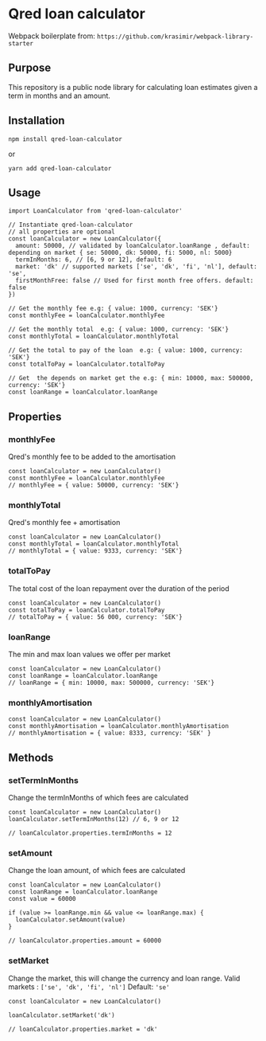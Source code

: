 # Qred loan calculator

Webpack boilerplate from: `https://github.com/krasimir/webpack-library-starter`

## Purpose

This repository is a public node library for calculating loan estimates given a term in months and an amount.

## Installation

`npm install qred-loan-calculator`

or 

`yarn add qred-loan-calculator`

## Usage

```
import LoanCalculator from 'qred-loan-calculator'

// Instantiate qred-loan-calculator
// all properties are optional
const loanCalculator = new LoanCalculator({
  amount: 50000, // validated by loanCalculator.loanRange , default: depending on market { se: 50000, dk: 50000, fi: 5000, nl: 5000}
  termInMonths: 6, // [6, 9 or 12], default: 6
  market: 'dk' // supported markets ['se', 'dk', 'fi', 'nl'], default: 'se',
  firstMonthFree: false // Used for first month free offers. default: false
})

// Get the monthly fee e.g: { value: 1000, currency: 'SEK'}
const monthlyFee = loanCalculator.monthlyFee

// Get the monthly total  e.g: { value: 1000, currency: 'SEK'}
const monthlyTotal = loanCalculator.monthlyTotal

// Get the total to pay of the loan  e.g: { value: 1000, currency: 'SEK'}
const totalToPay = loanCalculator.totalToPay

// Get  the depends on market get the e.g: { min: 10000, max: 500000, currency: 'SEK'}
const loanRange = loanCalculator.loanRange

```

## Properties

### monthlyFee
Qred's monthly fee to be added to the amortisation

```
const loanCalculator = new LoanCalculator()
const monthlyFee = loanCalculator.monthlyFee
// monthlyFee = { value: 50000, currency: 'SEK'}
```

### monthlyTotal
Qred's monthly fee + amortisation

```
const loanCalculator = new LoanCalculator()
const monthlyTotal = loanCalculator.monthlyTotal
// monthlyTotal = { value: 9333, currency: 'SEK'}
```

### totalToPay

The total cost of the loan repayment over the duration of the period

```
const loanCalculator = new LoanCalculator()
const totalToPay = loanCalculator.totalToPay
// totalToPay = { value: 56 000, currency: 'SEK'}
```

### loanRange

The min and max loan values we offer per market

```
const loanCalculator = new LoanCalculator()
const loanRange = loanCalculator.loanRange
// loanRange = { min: 10000, max: 500000, currency: 'SEK'}
```

### monthlyAmortisation

```
const loanCalculator = new LoanCalculator()
const monthlyAmortisation = loanCalculator.monthlyAmortisation
// monthlyAmortisation = { value: 8333, currency: 'SEK' }
```

## Methods

### setTermInMonths

Change the termInMonths of which fees are calculated

```
const loanCalculator = new LoanCalculator()
loanCalculator.setTermInMonths(12) // 6, 9 or 12

// loanCalculator.properties.termInMonths = 12

```

### setAmount

Change the loan amount, of which fees are calculated

```
const loanCalculator = new LoanCalculator()
const loanRange = loanCalculator.loanRange
const value = 60000

if (value >= loanRange.min && value <= loanRange.max) {
  loanCalculator.setAmount(value)
}

// loanCalculator.properties.amount = 60000

```

### setMarket

Change the market, this will change the currency and loan range.
Valid markets : `['se', 'dk', 'fi', 'nl']`
Default: `'se'`

```
const loanCalculator = new LoanCalculator()

loanCalculator.setMarket('dk')

// loanCalculator.properties.market = 'dk'

```